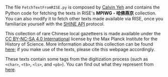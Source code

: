 The file `FetchTextFromRISE.py` is composed by [Calvin Yeh](https://www.mpiwg-berlin.mpg.de/users/cyeh) and contains the Python code for fetching the texts in RISE's **MPIWG - 哈佛燕京** collection. You can also modify it to fetch other texts made available via RISE, once you familiarize yourself with the [SHINE API](https://rise.mpiwg-berlin.mpg.de/pages/doc_for_developers) protocol.

This collection of rare Chinese local gazetteers is made available under the [CC BY-NC-SA 4.0 International](https://creativecommons.org/licenses/by-nc-sa/4.0/) license by the Max Planck Institute for the History of Science. More information about this collection can be found [here](https://www.mpiwg-berlin.mpg.de/research/projects/rare-local-gazetteers-harvard-yenching-library-open-access-collection); if you make use of the texts, please cite this webpage accordingly.

These texts contain some tags from the digitization process (such as `<char>`, `<tb>`, `<ls>`, and `<pb>`). You can find out what they represent from [here](https://github.com/SeanyWang/despecs/blob/master/LGspecs.md).
